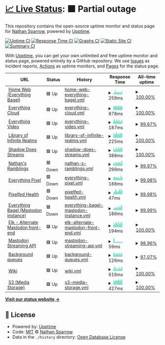 # [📈 Live Status](https://DismalShadowX.github.io/upptime): <!--live status--> **🟧 Partial outage**

This repository contains the open-source uptime monitor and status page for [Nathan Sparrow](https://everythingbagel.me), powered by [Upptime](https://github.com/upptime/upptime).

[![Uptime CI](https://github.com/DismalShadowX/upptime/workflows/Uptime%20CI/badge.svg)](https://github.com/DismalShadowX/upptime/actions?query=workflow%3A%22Uptime+CI%22)
[![Response Time CI](https://github.com/DismalShadowX/upptime/workflows/Response%20Time%20CI/badge.svg)](https://github.com/DismalShadowX/upptime/actions?query=workflow%3A%22Response+Time+CI%22)
[![Graphs CI](https://github.com/DismalShadowX/upptime/workflows/Graphs%20CI/badge.svg)](https://github.com/DismalShadowX/upptime/actions?query=workflow%3A%22Graphs+CI%22)
[![Static Site CI](https://github.com/DismalShadowX/upptime/workflows/Static%20Site%20CI/badge.svg)](https://github.com/DismalShadowX/upptime/actions?query=workflow%3A%22Static+Site+CI%22)
[![Summary CI](https://github.com/DismalShadowX/upptime/workflows/Summary%20CI/badge.svg)](https://github.com/DismalShadowX/upptime/actions?query=workflow%3A%22Summary+CI%22)

With [Upptime](https://upptime.js.org), you can get your own unlimited and free uptime monitor and status page, powered entirely by a GitHub repository. We use [Issues](https://github.com/DismalShadowX/upptime/issues) as incident reports, [Actions](https://github.com/DismalShadowX/upptime/actions) as uptime monitors, and [Pages](https://DismalShadowX.github.io/upptime) for the status page.

<!--start: status pages-->
<!-- This summary is generated by Upptime (https://github.com/upptime/upptime) -->
<!-- Do not edit this manually, your changes will be overwritten -->
<!-- prettier-ignore -->
| URL | Status | History | Response Time | All-time uptime |
| --- | ------ | ------- | ------------- | ------ |
| <img alt="" src="https://icons.duckduckgo.com/ip3/everythingbagel.me.ico" height="13"> [Home Web (Everything Bagel)](https://everythingbagel.me) | 🟩 Up | [home-web-everything-bagel.yml](https://github.com/DismalShadowX/upptime/commits/HEAD/history/home-web-everything-bagel.yml) | <details><summary><img alt="Response time graph" src="./graphs/home-web-everything-bagel/response-time-week.png" height="20"> 259ms</summary><br><a href="https://status.everythingbagel.me/history/home-web-everything-bagel"><img alt="Response Time 259" src="https://img.shields.io/endpoint?url=https%3A%2F%2Fraw.githubusercontent.com%2FDismalShadowX%2Fupptime%2FHEAD%2Fapi%2Fhome-web-everything-bagel%2Fresponse-time.json"></a><br><a href="https://status.everythingbagel.me/history/home-web-everything-bagel"><img alt="24-hour response time 306" src="https://img.shields.io/endpoint?url=https%3A%2F%2Fraw.githubusercontent.com%2FDismalShadowX%2Fupptime%2FHEAD%2Fapi%2Fhome-web-everything-bagel%2Fresponse-time-day.json"></a><br><a href="https://status.everythingbagel.me/history/home-web-everything-bagel"><img alt="7-day response time 259" src="https://img.shields.io/endpoint?url=https%3A%2F%2Fraw.githubusercontent.com%2FDismalShadowX%2Fupptime%2FHEAD%2Fapi%2Fhome-web-everything-bagel%2Fresponse-time-week.json"></a><br><a href="https://status.everythingbagel.me/history/home-web-everything-bagel"><img alt="30-day response time 259" src="https://img.shields.io/endpoint?url=https%3A%2F%2Fraw.githubusercontent.com%2FDismalShadowX%2Fupptime%2FHEAD%2Fapi%2Fhome-web-everything-bagel%2Fresponse-time-month.json"></a><br><a href="https://status.everythingbagel.me/history/home-web-everything-bagel"><img alt="1-year response time 259" src="https://img.shields.io/endpoint?url=https%3A%2F%2Fraw.githubusercontent.com%2FDismalShadowX%2Fupptime%2FHEAD%2Fapi%2Fhome-web-everything-bagel%2Fresponse-time-year.json"></a></details> | <details><summary><a href="https://status.everythingbagel.me/history/home-web-everything-bagel">100.00%</a></summary><a href="https://status.everythingbagel.me/history/home-web-everything-bagel"><img alt="All-time uptime 100.00%" src="https://img.shields.io/endpoint?url=https%3A%2F%2Fraw.githubusercontent.com%2FDismalShadowX%2Fupptime%2FHEAD%2Fapi%2Fhome-web-everything-bagel%2Fuptime.json"></a><br><a href="https://status.everythingbagel.me/history/home-web-everything-bagel"><img alt="24-hour uptime 100.00%" src="https://img.shields.io/endpoint?url=https%3A%2F%2Fraw.githubusercontent.com%2FDismalShadowX%2Fupptime%2FHEAD%2Fapi%2Fhome-web-everything-bagel%2Fuptime-day.json"></a><br><a href="https://status.everythingbagel.me/history/home-web-everything-bagel"><img alt="7-day uptime 100.00%" src="https://img.shields.io/endpoint?url=https%3A%2F%2Fraw.githubusercontent.com%2FDismalShadowX%2Fupptime%2FHEAD%2Fapi%2Fhome-web-everything-bagel%2Fuptime-week.json"></a><br><a href="https://status.everythingbagel.me/history/home-web-everything-bagel"><img alt="30-day uptime 100.00%" src="https://img.shields.io/endpoint?url=https%3A%2F%2Fraw.githubusercontent.com%2FDismalShadowX%2Fupptime%2FHEAD%2Fapi%2Fhome-web-everything-bagel%2Fuptime-month.json"></a><br><a href="https://status.everythingbagel.me/history/home-web-everything-bagel"><img alt="1-year uptime 100.00%" src="https://img.shields.io/endpoint?url=https%3A%2F%2Fraw.githubusercontent.com%2FDismalShadowX%2Fupptime%2FHEAD%2Fapi%2Fhome-web-everything-bagel%2Fuptime-year.json"></a></details>
| <img alt="" src="https://icons.duckduckgo.com/ip3/cloud.everythingbagel.me.ico" height="13"> [Everything Cloud](https://cloud.everythingbagel.me) | 🟩 Up | [everything-cloud.yml](https://github.com/DismalShadowX/upptime/commits/HEAD/history/everything-cloud.yml) | <details><summary><img alt="Response time graph" src="./graphs/everything-cloud/response-time-week.png" height="20"> 878ms</summary><br><a href="https://status.everythingbagel.me/history/everything-cloud"><img alt="Response Time 841" src="https://img.shields.io/endpoint?url=https%3A%2F%2Fraw.githubusercontent.com%2FDismalShadowX%2Fupptime%2FHEAD%2Fapi%2Feverything-cloud%2Fresponse-time.json"></a><br><a href="https://status.everythingbagel.me/history/everything-cloud"><img alt="24-hour response time 766" src="https://img.shields.io/endpoint?url=https%3A%2F%2Fraw.githubusercontent.com%2FDismalShadowX%2Fupptime%2FHEAD%2Fapi%2Feverything-cloud%2Fresponse-time-day.json"></a><br><a href="https://status.everythingbagel.me/history/everything-cloud"><img alt="7-day response time 878" src="https://img.shields.io/endpoint?url=https%3A%2F%2Fraw.githubusercontent.com%2FDismalShadowX%2Fupptime%2FHEAD%2Fapi%2Feverything-cloud%2Fresponse-time-week.json"></a><br><a href="https://status.everythingbagel.me/history/everything-cloud"><img alt="30-day response time 841" src="https://img.shields.io/endpoint?url=https%3A%2F%2Fraw.githubusercontent.com%2FDismalShadowX%2Fupptime%2FHEAD%2Fapi%2Feverything-cloud%2Fresponse-time-month.json"></a><br><a href="https://status.everythingbagel.me/history/everything-cloud"><img alt="1-year response time 841" src="https://img.shields.io/endpoint?url=https%3A%2F%2Fraw.githubusercontent.com%2FDismalShadowX%2Fupptime%2FHEAD%2Fapi%2Feverything-cloud%2Fresponse-time-year.json"></a></details> | <details><summary><a href="https://status.everythingbagel.me/history/everything-cloud">100.00%</a></summary><a href="https://status.everythingbagel.me/history/everything-cloud"><img alt="All-time uptime 99.90%" src="https://img.shields.io/endpoint?url=https%3A%2F%2Fraw.githubusercontent.com%2FDismalShadowX%2Fupptime%2FHEAD%2Fapi%2Feverything-cloud%2Fuptime.json"></a><br><a href="https://status.everythingbagel.me/history/everything-cloud"><img alt="24-hour uptime 100.00%" src="https://img.shields.io/endpoint?url=https%3A%2F%2Fraw.githubusercontent.com%2FDismalShadowX%2Fupptime%2FHEAD%2Fapi%2Feverything-cloud%2Fuptime-day.json"></a><br><a href="https://status.everythingbagel.me/history/everything-cloud"><img alt="7-day uptime 100.00%" src="https://img.shields.io/endpoint?url=https%3A%2F%2Fraw.githubusercontent.com%2FDismalShadowX%2Fupptime%2FHEAD%2Fapi%2Feverything-cloud%2Fuptime-week.json"></a><br><a href="https://status.everythingbagel.me/history/everything-cloud"><img alt="30-day uptime 99.90%" src="https://img.shields.io/endpoint?url=https%3A%2F%2Fraw.githubusercontent.com%2FDismalShadowX%2Fupptime%2FHEAD%2Fapi%2Feverything-cloud%2Fuptime-month.json"></a><br><a href="https://status.everythingbagel.me/history/everything-cloud"><img alt="1-year uptime 99.90%" src="https://img.shields.io/endpoint?url=https%3A%2F%2Fraw.githubusercontent.com%2FDismalShadowX%2Fupptime%2FHEAD%2Fapi%2Feverything-cloud%2Fuptime-year.json"></a></details>
| <img alt="" src="https://icons.duckduckgo.com/ip3/video.everythingbagel.me.ico" height="13"> [Everything Video](https://video.everythingbagel.me) | 🟩 Up | [everything-video.yml](https://github.com/DismalShadowX/upptime/commits/HEAD/history/everything-video.yml) | <details><summary><img alt="Response time graph" src="./graphs/everything-video/response-time-week.png" height="20"> 187ms</summary><br><a href="https://status.everythingbagel.me/history/everything-video"><img alt="Response Time 204" src="https://img.shields.io/endpoint?url=https%3A%2F%2Fraw.githubusercontent.com%2FDismalShadowX%2Fupptime%2FHEAD%2Fapi%2Feverything-video%2Fresponse-time.json"></a><br><a href="https://status.everythingbagel.me/history/everything-video"><img alt="24-hour response time 198" src="https://img.shields.io/endpoint?url=https%3A%2F%2Fraw.githubusercontent.com%2FDismalShadowX%2Fupptime%2FHEAD%2Fapi%2Feverything-video%2Fresponse-time-day.json"></a><br><a href="https://status.everythingbagel.me/history/everything-video"><img alt="7-day response time 187" src="https://img.shields.io/endpoint?url=https%3A%2F%2Fraw.githubusercontent.com%2FDismalShadowX%2Fupptime%2FHEAD%2Fapi%2Feverything-video%2Fresponse-time-week.json"></a><br><a href="https://status.everythingbagel.me/history/everything-video"><img alt="30-day response time 204" src="https://img.shields.io/endpoint?url=https%3A%2F%2Fraw.githubusercontent.com%2FDismalShadowX%2Fupptime%2FHEAD%2Fapi%2Feverything-video%2Fresponse-time-month.json"></a><br><a href="https://status.everythingbagel.me/history/everything-video"><img alt="1-year response time 204" src="https://img.shields.io/endpoint?url=https%3A%2F%2Fraw.githubusercontent.com%2FDismalShadowX%2Fupptime%2FHEAD%2Fapi%2Feverything-video%2Fresponse-time-year.json"></a></details> | <details><summary><a href="https://status.everythingbagel.me/history/everything-video">99.67%</a></summary><a href="https://status.everythingbagel.me/history/everything-video"><img alt="All-time uptime 99.71%" src="https://img.shields.io/endpoint?url=https%3A%2F%2Fraw.githubusercontent.com%2FDismalShadowX%2Fupptime%2FHEAD%2Fapi%2Feverything-video%2Fuptime.json"></a><br><a href="https://status.everythingbagel.me/history/everything-video"><img alt="24-hour uptime 100.00%" src="https://img.shields.io/endpoint?url=https%3A%2F%2Fraw.githubusercontent.com%2FDismalShadowX%2Fupptime%2FHEAD%2Fapi%2Feverything-video%2Fuptime-day.json"></a><br><a href="https://status.everythingbagel.me/history/everything-video"><img alt="7-day uptime 99.67%" src="https://img.shields.io/endpoint?url=https%3A%2F%2Fraw.githubusercontent.com%2FDismalShadowX%2Fupptime%2FHEAD%2Fapi%2Feverything-video%2Fuptime-week.json"></a><br><a href="https://status.everythingbagel.me/history/everything-video"><img alt="30-day uptime 99.71%" src="https://img.shields.io/endpoint?url=https%3A%2F%2Fraw.githubusercontent.com%2FDismalShadowX%2Fupptime%2FHEAD%2Fapi%2Feverything-video%2Fuptime-month.json"></a><br><a href="https://status.everythingbagel.me/history/everything-video"><img alt="1-year uptime 99.71%" src="https://img.shields.io/endpoint?url=https%3A%2F%2Fraw.githubusercontent.com%2FDismalShadowX%2Fupptime%2FHEAD%2Fapi%2Feverything-video%2Fuptime-year.json"></a></details>
| <img alt="" src="https://icons.duckduckgo.com/ip3/book.everythingbagel.me.ico" height="13"> [Library of Infinite Realms](https://book.everythingbagel.me) | 🟩 Up | [library-of-infinite-realms.yml](https://github.com/DismalShadowX/upptime/commits/HEAD/history/library-of-infinite-realms.yml) | <details><summary><img alt="Response time graph" src="./graphs/library-of-infinite-realms/response-time-week.png" height="20"> 225ms</summary><br><a href="https://status.everythingbagel.me/history/library-of-infinite-realms"><img alt="Response Time 255" src="https://img.shields.io/endpoint?url=https%3A%2F%2Fraw.githubusercontent.com%2FDismalShadowX%2Fupptime%2FHEAD%2Fapi%2Flibrary-of-infinite-realms%2Fresponse-time.json"></a><br><a href="https://status.everythingbagel.me/history/library-of-infinite-realms"><img alt="24-hour response time 213" src="https://img.shields.io/endpoint?url=https%3A%2F%2Fraw.githubusercontent.com%2FDismalShadowX%2Fupptime%2FHEAD%2Fapi%2Flibrary-of-infinite-realms%2Fresponse-time-day.json"></a><br><a href="https://status.everythingbagel.me/history/library-of-infinite-realms"><img alt="7-day response time 225" src="https://img.shields.io/endpoint?url=https%3A%2F%2Fraw.githubusercontent.com%2FDismalShadowX%2Fupptime%2FHEAD%2Fapi%2Flibrary-of-infinite-realms%2Fresponse-time-week.json"></a><br><a href="https://status.everythingbagel.me/history/library-of-infinite-realms"><img alt="30-day response time 255" src="https://img.shields.io/endpoint?url=https%3A%2F%2Fraw.githubusercontent.com%2FDismalShadowX%2Fupptime%2FHEAD%2Fapi%2Flibrary-of-infinite-realms%2Fresponse-time-month.json"></a><br><a href="https://status.everythingbagel.me/history/library-of-infinite-realms"><img alt="1-year response time 255" src="https://img.shields.io/endpoint?url=https%3A%2F%2Fraw.githubusercontent.com%2FDismalShadowX%2Fupptime%2FHEAD%2Fapi%2Flibrary-of-infinite-realms%2Fresponse-time-year.json"></a></details> | <details><summary><a href="https://status.everythingbagel.me/history/library-of-infinite-realms">100.00%</a></summary><a href="https://status.everythingbagel.me/history/library-of-infinite-realms"><img alt="All-time uptime 99.80%" src="https://img.shields.io/endpoint?url=https%3A%2F%2Fraw.githubusercontent.com%2FDismalShadowX%2Fupptime%2FHEAD%2Fapi%2Flibrary-of-infinite-realms%2Fuptime.json"></a><br><a href="https://status.everythingbagel.me/history/library-of-infinite-realms"><img alt="24-hour uptime 100.00%" src="https://img.shields.io/endpoint?url=https%3A%2F%2Fraw.githubusercontent.com%2FDismalShadowX%2Fupptime%2FHEAD%2Fapi%2Flibrary-of-infinite-realms%2Fuptime-day.json"></a><br><a href="https://status.everythingbagel.me/history/library-of-infinite-realms"><img alt="7-day uptime 100.00%" src="https://img.shields.io/endpoint?url=https%3A%2F%2Fraw.githubusercontent.com%2FDismalShadowX%2Fupptime%2FHEAD%2Fapi%2Flibrary-of-infinite-realms%2Fuptime-week.json"></a><br><a href="https://status.everythingbagel.me/history/library-of-infinite-realms"><img alt="30-day uptime 99.80%" src="https://img.shields.io/endpoint?url=https%3A%2F%2Fraw.githubusercontent.com%2FDismalShadowX%2Fupptime%2FHEAD%2Fapi%2Flibrary-of-infinite-realms%2Fuptime-month.json"></a><br><a href="https://status.everythingbagel.me/history/library-of-infinite-realms"><img alt="1-year uptime 99.80%" src="https://img.shields.io/endpoint?url=https%3A%2F%2Fraw.githubusercontent.com%2FDismalShadowX%2Fupptime%2FHEAD%2Fapi%2Flibrary-of-infinite-realms%2Fuptime-year.json"></a></details>
| <img alt="" src="https://icons.duckduckgo.com/ip3/stream.everythingbagel.me.ico" height="13"> [Shadow Does Streams](https://stream.everythingbagel.me) | 🟩 Up | [shadow-does-streams.yml](https://github.com/DismalShadowX/upptime/commits/HEAD/history/shadow-does-streams.yml) | <details><summary><img alt="Response time graph" src="./graphs/shadow-does-streams/response-time-week.png" height="20"> 388ms</summary><br><a href="https://status.everythingbagel.me/history/shadow-does-streams"><img alt="Response Time 405" src="https://img.shields.io/endpoint?url=https%3A%2F%2Fraw.githubusercontent.com%2FDismalShadowX%2Fupptime%2FHEAD%2Fapi%2Fshadow-does-streams%2Fresponse-time.json"></a><br><a href="https://status.everythingbagel.me/history/shadow-does-streams"><img alt="24-hour response time 309" src="https://img.shields.io/endpoint?url=https%3A%2F%2Fraw.githubusercontent.com%2FDismalShadowX%2Fupptime%2FHEAD%2Fapi%2Fshadow-does-streams%2Fresponse-time-day.json"></a><br><a href="https://status.everythingbagel.me/history/shadow-does-streams"><img alt="7-day response time 388" src="https://img.shields.io/endpoint?url=https%3A%2F%2Fraw.githubusercontent.com%2FDismalShadowX%2Fupptime%2FHEAD%2Fapi%2Fshadow-does-streams%2Fresponse-time-week.json"></a><br><a href="https://status.everythingbagel.me/history/shadow-does-streams"><img alt="30-day response time 405" src="https://img.shields.io/endpoint?url=https%3A%2F%2Fraw.githubusercontent.com%2FDismalShadowX%2Fupptime%2FHEAD%2Fapi%2Fshadow-does-streams%2Fresponse-time-month.json"></a><br><a href="https://status.everythingbagel.me/history/shadow-does-streams"><img alt="1-year response time 405" src="https://img.shields.io/endpoint?url=https%3A%2F%2Fraw.githubusercontent.com%2FDismalShadowX%2Fupptime%2FHEAD%2Fapi%2Fshadow-does-streams%2Fresponse-time-year.json"></a></details> | <details><summary><a href="https://status.everythingbagel.me/history/shadow-does-streams">100.00%</a></summary><a href="https://status.everythingbagel.me/history/shadow-does-streams"><img alt="All-time uptime 99.90%" src="https://img.shields.io/endpoint?url=https%3A%2F%2Fraw.githubusercontent.com%2FDismalShadowX%2Fupptime%2FHEAD%2Fapi%2Fshadow-does-streams%2Fuptime.json"></a><br><a href="https://status.everythingbagel.me/history/shadow-does-streams"><img alt="24-hour uptime 100.00%" src="https://img.shields.io/endpoint?url=https%3A%2F%2Fraw.githubusercontent.com%2FDismalShadowX%2Fupptime%2FHEAD%2Fapi%2Fshadow-does-streams%2Fuptime-day.json"></a><br><a href="https://status.everythingbagel.me/history/shadow-does-streams"><img alt="7-day uptime 100.00%" src="https://img.shields.io/endpoint?url=https%3A%2F%2Fraw.githubusercontent.com%2FDismalShadowX%2Fupptime%2FHEAD%2Fapi%2Fshadow-does-streams%2Fuptime-week.json"></a><br><a href="https://status.everythingbagel.me/history/shadow-does-streams"><img alt="30-day uptime 99.90%" src="https://img.shields.io/endpoint?url=https%3A%2F%2Fraw.githubusercontent.com%2FDismalShadowX%2Fupptime%2FHEAD%2Fapi%2Fshadow-does-streams%2Fuptime-month.json"></a><br><a href="https://status.everythingbagel.me/history/shadow-does-streams"><img alt="1-year uptime 99.90%" src="https://img.shields.io/endpoint?url=https%3A%2F%2Fraw.githubusercontent.com%2FDismalShadowX%2Fupptime%2FHEAD%2Fapi%2Fshadow-does-streams%2Fuptime-year.json"></a></details>
| <img alt="" src="https://blog.everythingbagel.me/favicon.ico" height="13"> [Nathan's Ramblings](https://blog.everythingbagel.me) | 🟥 Down | [nathan-s-ramblings.yml](https://github.com/DismalShadowX/upptime/commits/HEAD/history/nathan-s-ramblings.yml) | <details><summary><img alt="Response time graph" src="./graphs/nathan-s-ramblings/response-time-week.png" height="20"> 299ms</summary><br><a href="https://status.everythingbagel.me/history/nathan-s-ramblings"><img alt="Response Time 278" src="https://img.shields.io/endpoint?url=https%3A%2F%2Fraw.githubusercontent.com%2FDismalShadowX%2Fupptime%2FHEAD%2Fapi%2Fnathan-s-ramblings%2Fresponse-time.json"></a><br><a href="https://status.everythingbagel.me/history/nathan-s-ramblings"><img alt="24-hour response time 218" src="https://img.shields.io/endpoint?url=https%3A%2F%2Fraw.githubusercontent.com%2FDismalShadowX%2Fupptime%2FHEAD%2Fapi%2Fnathan-s-ramblings%2Fresponse-time-day.json"></a><br><a href="https://status.everythingbagel.me/history/nathan-s-ramblings"><img alt="7-day response time 299" src="https://img.shields.io/endpoint?url=https%3A%2F%2Fraw.githubusercontent.com%2FDismalShadowX%2Fupptime%2FHEAD%2Fapi%2Fnathan-s-ramblings%2Fresponse-time-week.json"></a><br><a href="https://status.everythingbagel.me/history/nathan-s-ramblings"><img alt="30-day response time 278" src="https://img.shields.io/endpoint?url=https%3A%2F%2Fraw.githubusercontent.com%2FDismalShadowX%2Fupptime%2FHEAD%2Fapi%2Fnathan-s-ramblings%2Fresponse-time-month.json"></a><br><a href="https://status.everythingbagel.me/history/nathan-s-ramblings"><img alt="1-year response time 278" src="https://img.shields.io/endpoint?url=https%3A%2F%2Fraw.githubusercontent.com%2FDismalShadowX%2Fupptime%2FHEAD%2Fapi%2Fnathan-s-ramblings%2Fresponse-time-year.json"></a></details> | <details><summary><a href="https://status.everythingbagel.me/history/nathan-s-ramblings">99.97%</a></summary><a href="https://status.everythingbagel.me/history/nathan-s-ramblings"><img alt="All-time uptime 99.88%" src="https://img.shields.io/endpoint?url=https%3A%2F%2Fraw.githubusercontent.com%2FDismalShadowX%2Fupptime%2FHEAD%2Fapi%2Fnathan-s-ramblings%2Fuptime.json"></a><br><a href="https://status.everythingbagel.me/history/nathan-s-ramblings"><img alt="24-hour uptime 99.80%" src="https://img.shields.io/endpoint?url=https%3A%2F%2Fraw.githubusercontent.com%2FDismalShadowX%2Fupptime%2FHEAD%2Fapi%2Fnathan-s-ramblings%2Fuptime-day.json"></a><br><a href="https://status.everythingbagel.me/history/nathan-s-ramblings"><img alt="7-day uptime 99.97%" src="https://img.shields.io/endpoint?url=https%3A%2F%2Fraw.githubusercontent.com%2FDismalShadowX%2Fupptime%2FHEAD%2Fapi%2Fnathan-s-ramblings%2Fuptime-week.json"></a><br><a href="https://status.everythingbagel.me/history/nathan-s-ramblings"><img alt="30-day uptime 99.88%" src="https://img.shields.io/endpoint?url=https%3A%2F%2Fraw.githubusercontent.com%2FDismalShadowX%2Fupptime%2FHEAD%2Fapi%2Fnathan-s-ramblings%2Fuptime-month.json"></a><br><a href="https://status.everythingbagel.me/history/nathan-s-ramblings"><img alt="1-year uptime 99.88%" src="https://img.shields.io/endpoint?url=https%3A%2F%2Fraw.githubusercontent.com%2FDismalShadowX%2Fupptime%2FHEAD%2Fapi%2Fnathan-s-ramblings%2Fuptime-year.json"></a></details>
| <img alt="" src="https://icons.duckduckgo.com/ip3/pixel.everythingbagel.me.ico" height="13"> [Everything Pixel](https://pixel.everythingbagel.me) | 🟥 Down | [everything-pixel.yml](https://github.com/DismalShadowX/upptime/commits/HEAD/history/everything-pixel.yml) | <details><summary><img alt="Response time graph" src="./graphs/everything-pixel/response-time-week.png" height="20"> 188ms</summary><br><a href="https://status.everythingbagel.me/history/everything-pixel"><img alt="Response Time 206" src="https://img.shields.io/endpoint?url=https%3A%2F%2Fraw.githubusercontent.com%2FDismalShadowX%2Fupptime%2FHEAD%2Fapi%2Feverything-pixel%2Fresponse-time.json"></a><br><a href="https://status.everythingbagel.me/history/everything-pixel"><img alt="24-hour response time 219" src="https://img.shields.io/endpoint?url=https%3A%2F%2Fraw.githubusercontent.com%2FDismalShadowX%2Fupptime%2FHEAD%2Fapi%2Feverything-pixel%2Fresponse-time-day.json"></a><br><a href="https://status.everythingbagel.me/history/everything-pixel"><img alt="7-day response time 188" src="https://img.shields.io/endpoint?url=https%3A%2F%2Fraw.githubusercontent.com%2FDismalShadowX%2Fupptime%2FHEAD%2Fapi%2Feverything-pixel%2Fresponse-time-week.json"></a><br><a href="https://status.everythingbagel.me/history/everything-pixel"><img alt="30-day response time 206" src="https://img.shields.io/endpoint?url=https%3A%2F%2Fraw.githubusercontent.com%2FDismalShadowX%2Fupptime%2FHEAD%2Fapi%2Feverything-pixel%2Fresponse-time-month.json"></a><br><a href="https://status.everythingbagel.me/history/everything-pixel"><img alt="1-year response time 206" src="https://img.shields.io/endpoint?url=https%3A%2F%2Fraw.githubusercontent.com%2FDismalShadowX%2Fupptime%2FHEAD%2Fapi%2Feverything-pixel%2Fresponse-time-year.json"></a></details> | <details><summary><a href="https://status.everythingbagel.me/history/everything-pixel">99.98%</a></summary><a href="https://status.everythingbagel.me/history/everything-pixel"><img alt="All-time uptime 99.77%" src="https://img.shields.io/endpoint?url=https%3A%2F%2Fraw.githubusercontent.com%2FDismalShadowX%2Fupptime%2FHEAD%2Fapi%2Feverything-pixel%2Fuptime.json"></a><br><a href="https://status.everythingbagel.me/history/everything-pixel"><img alt="24-hour uptime 99.86%" src="https://img.shields.io/endpoint?url=https%3A%2F%2Fraw.githubusercontent.com%2FDismalShadowX%2Fupptime%2FHEAD%2Fapi%2Feverything-pixel%2Fuptime-day.json"></a><br><a href="https://status.everythingbagel.me/history/everything-pixel"><img alt="7-day uptime 99.98%" src="https://img.shields.io/endpoint?url=https%3A%2F%2Fraw.githubusercontent.com%2FDismalShadowX%2Fupptime%2FHEAD%2Fapi%2Feverything-pixel%2Fuptime-week.json"></a><br><a href="https://status.everythingbagel.me/history/everything-pixel"><img alt="30-day uptime 99.77%" src="https://img.shields.io/endpoint?url=https%3A%2F%2Fraw.githubusercontent.com%2FDismalShadowX%2Fupptime%2FHEAD%2Fapi%2Feverything-pixel%2Fuptime-month.json"></a><br><a href="https://status.everythingbagel.me/history/everything-pixel"><img alt="1-year uptime 99.77%" src="https://img.shields.io/endpoint?url=https%3A%2F%2Fraw.githubusercontent.com%2FDismalShadowX%2Fupptime%2FHEAD%2Fapi%2Feverything-pixel%2Fuptime-year.json"></a></details>
| <img alt="" src="https://icons.duckduckgo.com/ip3/pixel.everythingbagel.me.ico" height="13"> [Pixelfed Health](https://pixel.everythingbagel.me/api/service/health-check) | 🟥 Down | [pixelfed-health.yml](https://github.com/DismalShadowX/upptime/commits/HEAD/history/pixelfed-health.yml) | <details><summary><img alt="Response time graph" src="./graphs/pixelfed-health/response-time-week.png" height="20"> 47ms</summary><br><a href="https://status.everythingbagel.me/history/pixelfed-health"><img alt="Response Time 47" src="https://img.shields.io/endpoint?url=https%3A%2F%2Fraw.githubusercontent.com%2FDismalShadowX%2Fupptime%2FHEAD%2Fapi%2Fpixelfed-health%2Fresponse-time.json"></a><br><a href="https://status.everythingbagel.me/history/pixelfed-health"><img alt="24-hour response time 40" src="https://img.shields.io/endpoint?url=https%3A%2F%2Fraw.githubusercontent.com%2FDismalShadowX%2Fupptime%2FHEAD%2Fapi%2Fpixelfed-health%2Fresponse-time-day.json"></a><br><a href="https://status.everythingbagel.me/history/pixelfed-health"><img alt="7-day response time 47" src="https://img.shields.io/endpoint?url=https%3A%2F%2Fraw.githubusercontent.com%2FDismalShadowX%2Fupptime%2FHEAD%2Fapi%2Fpixelfed-health%2Fresponse-time-week.json"></a><br><a href="https://status.everythingbagel.me/history/pixelfed-health"><img alt="30-day response time 47" src="https://img.shields.io/endpoint?url=https%3A%2F%2Fraw.githubusercontent.com%2FDismalShadowX%2Fupptime%2FHEAD%2Fapi%2Fpixelfed-health%2Fresponse-time-month.json"></a><br><a href="https://status.everythingbagel.me/history/pixelfed-health"><img alt="1-year response time 47" src="https://img.shields.io/endpoint?url=https%3A%2F%2Fraw.githubusercontent.com%2FDismalShadowX%2Fupptime%2FHEAD%2Fapi%2Fpixelfed-health%2Fresponse-time-year.json"></a></details> | <details><summary><a href="https://status.everythingbagel.me/history/pixelfed-health">99.98%</a></summary><a href="https://status.everythingbagel.me/history/pixelfed-health"><img alt="All-time uptime 99.98%" src="https://img.shields.io/endpoint?url=https%3A%2F%2Fraw.githubusercontent.com%2FDismalShadowX%2Fupptime%2FHEAD%2Fapi%2Fpixelfed-health%2Fuptime.json"></a><br><a href="https://status.everythingbagel.me/history/pixelfed-health"><img alt="24-hour uptime 99.89%" src="https://img.shields.io/endpoint?url=https%3A%2F%2Fraw.githubusercontent.com%2FDismalShadowX%2Fupptime%2FHEAD%2Fapi%2Fpixelfed-health%2Fuptime-day.json"></a><br><a href="https://status.everythingbagel.me/history/pixelfed-health"><img alt="7-day uptime 99.98%" src="https://img.shields.io/endpoint?url=https%3A%2F%2Fraw.githubusercontent.com%2FDismalShadowX%2Fupptime%2FHEAD%2Fapi%2Fpixelfed-health%2Fuptime-week.json"></a><br><a href="https://status.everythingbagel.me/history/pixelfed-health"><img alt="30-day uptime 99.98%" src="https://img.shields.io/endpoint?url=https%3A%2F%2Fraw.githubusercontent.com%2FDismalShadowX%2Fupptime%2FHEAD%2Fapi%2Fpixelfed-health%2Fuptime-month.json"></a><br><a href="https://status.everythingbagel.me/history/pixelfed-health"><img alt="1-year uptime 99.98%" src="https://img.shields.io/endpoint?url=https%3A%2F%2Fraw.githubusercontent.com%2FDismalShadowX%2Fupptime%2FHEAD%2Fapi%2Fpixelfed-health%2Fuptime-year.json"></a></details>
| <img alt="" src="https://icons.duckduckgo.com/ip3/social.everythingbagel.me.ico" height="13"> [Everything Bagel (Mastodon instance)](https://social.everythingbagel.me) | 🟥 Down | [everything-bagel-mastodon-instance.yml](https://github.com/DismalShadowX/upptime/commits/HEAD/history/everything-bagel-mastodon-instance.yml) | <details><summary><img alt="Response time graph" src="./graphs/everything-bagel-mastodon-instance/response-time-week.png" height="20"> 186ms</summary><br><a href="https://status.everythingbagel.me/history/everything-bagel-mastodon-instance"><img alt="Response Time 186" src="https://img.shields.io/endpoint?url=https%3A%2F%2Fraw.githubusercontent.com%2FDismalShadowX%2Fupptime%2FHEAD%2Fapi%2Feverything-bagel-mastodon-instance%2Fresponse-time.json"></a><br><a href="https://status.everythingbagel.me/history/everything-bagel-mastodon-instance"><img alt="24-hour response time 199" src="https://img.shields.io/endpoint?url=https%3A%2F%2Fraw.githubusercontent.com%2FDismalShadowX%2Fupptime%2FHEAD%2Fapi%2Feverything-bagel-mastodon-instance%2Fresponse-time-day.json"></a><br><a href="https://status.everythingbagel.me/history/everything-bagel-mastodon-instance"><img alt="7-day response time 186" src="https://img.shields.io/endpoint?url=https%3A%2F%2Fraw.githubusercontent.com%2FDismalShadowX%2Fupptime%2FHEAD%2Fapi%2Feverything-bagel-mastodon-instance%2Fresponse-time-week.json"></a><br><a href="https://status.everythingbagel.me/history/everything-bagel-mastodon-instance"><img alt="30-day response time 186" src="https://img.shields.io/endpoint?url=https%3A%2F%2Fraw.githubusercontent.com%2FDismalShadowX%2Fupptime%2FHEAD%2Fapi%2Feverything-bagel-mastodon-instance%2Fresponse-time-month.json"></a><br><a href="https://status.everythingbagel.me/history/everything-bagel-mastodon-instance"><img alt="1-year response time 186" src="https://img.shields.io/endpoint?url=https%3A%2F%2Fraw.githubusercontent.com%2FDismalShadowX%2Fupptime%2FHEAD%2Fapi%2Feverything-bagel-mastodon-instance%2Fresponse-time-year.json"></a></details> | <details><summary><a href="https://status.everythingbagel.me/history/everything-bagel-mastodon-instance">99.99%</a></summary><a href="https://status.everythingbagel.me/history/everything-bagel-mastodon-instance"><img alt="All-time uptime 99.99%" src="https://img.shields.io/endpoint?url=https%3A%2F%2Fraw.githubusercontent.com%2FDismalShadowX%2Fupptime%2FHEAD%2Fapi%2Feverything-bagel-mastodon-instance%2Fuptime.json"></a><br><a href="https://status.everythingbagel.me/history/everything-bagel-mastodon-instance"><img alt="24-hour uptime 99.96%" src="https://img.shields.io/endpoint?url=https%3A%2F%2Fraw.githubusercontent.com%2FDismalShadowX%2Fupptime%2FHEAD%2Fapi%2Feverything-bagel-mastodon-instance%2Fuptime-day.json"></a><br><a href="https://status.everythingbagel.me/history/everything-bagel-mastodon-instance"><img alt="7-day uptime 99.99%" src="https://img.shields.io/endpoint?url=https%3A%2F%2Fraw.githubusercontent.com%2FDismalShadowX%2Fupptime%2FHEAD%2Fapi%2Feverything-bagel-mastodon-instance%2Fuptime-week.json"></a><br><a href="https://status.everythingbagel.me/history/everything-bagel-mastodon-instance"><img alt="30-day uptime 99.99%" src="https://img.shields.io/endpoint?url=https%3A%2F%2Fraw.githubusercontent.com%2FDismalShadowX%2Fupptime%2FHEAD%2Fapi%2Feverything-bagel-mastodon-instance%2Fuptime-month.json"></a><br><a href="https://status.everythingbagel.me/history/everything-bagel-mastodon-instance"><img alt="1-year uptime 99.99%" src="https://img.shields.io/endpoint?url=https%3A%2F%2Fraw.githubusercontent.com%2FDismalShadowX%2Fupptime%2FHEAD%2Fapi%2Feverything-bagel-mastodon-instance%2Fuptime-year.json"></a></details>
| <img alt="" src="https://icons.duckduckgo.com/ip3/elk.social.everythingbagel.me.ico" height="13"> [Elk - Alternate Mastodon front-end](https://elk.social.everythingbagel.me) | 🟩 Up | [elk-alternate-mastodon-front-end.yml](https://github.com/DismalShadowX/upptime/commits/HEAD/history/elk-alternate-mastodon-front-end.yml) | <details><summary><img alt="Response time graph" src="./graphs/elk-alternate-mastodon-front-end/response-time-week.png" height="20"> 194ms</summary><br><a href="https://status.everythingbagel.me/history/elk-alternate-mastodon-front-end"><img alt="Response Time 205" src="https://img.shields.io/endpoint?url=https%3A%2F%2Fraw.githubusercontent.com%2FDismalShadowX%2Fupptime%2FHEAD%2Fapi%2Felk-alternate-mastodon-front-end%2Fresponse-time.json"></a><br><a href="https://status.everythingbagel.me/history/elk-alternate-mastodon-front-end"><img alt="24-hour response time 178" src="https://img.shields.io/endpoint?url=https%3A%2F%2Fraw.githubusercontent.com%2FDismalShadowX%2Fupptime%2FHEAD%2Fapi%2Felk-alternate-mastodon-front-end%2Fresponse-time-day.json"></a><br><a href="https://status.everythingbagel.me/history/elk-alternate-mastodon-front-end"><img alt="7-day response time 194" src="https://img.shields.io/endpoint?url=https%3A%2F%2Fraw.githubusercontent.com%2FDismalShadowX%2Fupptime%2FHEAD%2Fapi%2Felk-alternate-mastodon-front-end%2Fresponse-time-week.json"></a><br><a href="https://status.everythingbagel.me/history/elk-alternate-mastodon-front-end"><img alt="30-day response time 205" src="https://img.shields.io/endpoint?url=https%3A%2F%2Fraw.githubusercontent.com%2FDismalShadowX%2Fupptime%2FHEAD%2Fapi%2Felk-alternate-mastodon-front-end%2Fresponse-time-month.json"></a><br><a href="https://status.everythingbagel.me/history/elk-alternate-mastodon-front-end"><img alt="1-year response time 205" src="https://img.shields.io/endpoint?url=https%3A%2F%2Fraw.githubusercontent.com%2FDismalShadowX%2Fupptime%2FHEAD%2Fapi%2Felk-alternate-mastodon-front-end%2Fresponse-time-year.json"></a></details> | <details><summary><a href="https://status.everythingbagel.me/history/elk-alternate-mastodon-front-end">100.00%</a></summary><a href="https://status.everythingbagel.me/history/elk-alternate-mastodon-front-end"><img alt="All-time uptime 99.89%" src="https://img.shields.io/endpoint?url=https%3A%2F%2Fraw.githubusercontent.com%2FDismalShadowX%2Fupptime%2FHEAD%2Fapi%2Felk-alternate-mastodon-front-end%2Fuptime.json"></a><br><a href="https://status.everythingbagel.me/history/elk-alternate-mastodon-front-end"><img alt="24-hour uptime 100.00%" src="https://img.shields.io/endpoint?url=https%3A%2F%2Fraw.githubusercontent.com%2FDismalShadowX%2Fupptime%2FHEAD%2Fapi%2Felk-alternate-mastodon-front-end%2Fuptime-day.json"></a><br><a href="https://status.everythingbagel.me/history/elk-alternate-mastodon-front-end"><img alt="7-day uptime 100.00%" src="https://img.shields.io/endpoint?url=https%3A%2F%2Fraw.githubusercontent.com%2FDismalShadowX%2Fupptime%2FHEAD%2Fapi%2Felk-alternate-mastodon-front-end%2Fuptime-week.json"></a><br><a href="https://status.everythingbagel.me/history/elk-alternate-mastodon-front-end"><img alt="30-day uptime 99.89%" src="https://img.shields.io/endpoint?url=https%3A%2F%2Fraw.githubusercontent.com%2FDismalShadowX%2Fupptime%2FHEAD%2Fapi%2Felk-alternate-mastodon-front-end%2Fuptime-month.json"></a><br><a href="https://status.everythingbagel.me/history/elk-alternate-mastodon-front-end"><img alt="1-year uptime 99.89%" src="https://img.shields.io/endpoint?url=https%3A%2F%2Fraw.githubusercontent.com%2FDismalShadowX%2Fupptime%2FHEAD%2Fapi%2Felk-alternate-mastodon-front-end%2Fuptime-year.json"></a></details>
| <img alt="" src="https://icons.duckduckgo.com/ip3/social.everythingbagel.me.ico" height="13"> [Mastodon Streaming API](https://social.everythingbagel.me/api/v1/streaming/health) | 🟩 Up | [mastodon-streaming-api.yml](https://github.com/DismalShadowX/upptime/commits/HEAD/history/mastodon-streaming-api.yml) | <details><summary><img alt="Response time graph" src="./graphs/mastodon-streaming-api/response-time-week.png" height="20"> 59ms</summary><br><a href="https://status.everythingbagel.me/history/mastodon-streaming-api"><img alt="Response Time 204" src="https://img.shields.io/endpoint?url=https%3A%2F%2Fraw.githubusercontent.com%2FDismalShadowX%2Fupptime%2FHEAD%2Fapi%2Fmastodon-streaming-api%2Fresponse-time.json"></a><br><a href="https://status.everythingbagel.me/history/mastodon-streaming-api"><img alt="24-hour response time 32" src="https://img.shields.io/endpoint?url=https%3A%2F%2Fraw.githubusercontent.com%2FDismalShadowX%2Fupptime%2FHEAD%2Fapi%2Fmastodon-streaming-api%2Fresponse-time-day.json"></a><br><a href="https://status.everythingbagel.me/history/mastodon-streaming-api"><img alt="7-day response time 59" src="https://img.shields.io/endpoint?url=https%3A%2F%2Fraw.githubusercontent.com%2FDismalShadowX%2Fupptime%2FHEAD%2Fapi%2Fmastodon-streaming-api%2Fresponse-time-week.json"></a><br><a href="https://status.everythingbagel.me/history/mastodon-streaming-api"><img alt="30-day response time 204" src="https://img.shields.io/endpoint?url=https%3A%2F%2Fraw.githubusercontent.com%2FDismalShadowX%2Fupptime%2FHEAD%2Fapi%2Fmastodon-streaming-api%2Fresponse-time-month.json"></a><br><a href="https://status.everythingbagel.me/history/mastodon-streaming-api"><img alt="1-year response time 204" src="https://img.shields.io/endpoint?url=https%3A%2F%2Fraw.githubusercontent.com%2FDismalShadowX%2Fupptime%2FHEAD%2Fapi%2Fmastodon-streaming-api%2Fresponse-time-year.json"></a></details> | <details><summary><a href="https://status.everythingbagel.me/history/mastodon-streaming-api">98.96%</a></summary><a href="https://status.everythingbagel.me/history/mastodon-streaming-api"><img alt="All-time uptime 99.31%" src="https://img.shields.io/endpoint?url=https%3A%2F%2Fraw.githubusercontent.com%2FDismalShadowX%2Fupptime%2FHEAD%2Fapi%2Fmastodon-streaming-api%2Fuptime.json"></a><br><a href="https://status.everythingbagel.me/history/mastodon-streaming-api"><img alt="24-hour uptime 100.00%" src="https://img.shields.io/endpoint?url=https%3A%2F%2Fraw.githubusercontent.com%2FDismalShadowX%2Fupptime%2FHEAD%2Fapi%2Fmastodon-streaming-api%2Fuptime-day.json"></a><br><a href="https://status.everythingbagel.me/history/mastodon-streaming-api"><img alt="7-day uptime 98.96%" src="https://img.shields.io/endpoint?url=https%3A%2F%2Fraw.githubusercontent.com%2FDismalShadowX%2Fupptime%2FHEAD%2Fapi%2Fmastodon-streaming-api%2Fuptime-week.json"></a><br><a href="https://status.everythingbagel.me/history/mastodon-streaming-api"><img alt="30-day uptime 99.31%" src="https://img.shields.io/endpoint?url=https%3A%2F%2Fraw.githubusercontent.com%2FDismalShadowX%2Fupptime%2FHEAD%2Fapi%2Fmastodon-streaming-api%2Fuptime-month.json"></a><br><a href="https://status.everythingbagel.me/history/mastodon-streaming-api"><img alt="1-year uptime 99.31%" src="https://img.shields.io/endpoint?url=https%3A%2F%2Fraw.githubusercontent.com%2FDismalShadowX%2Fupptime%2FHEAD%2Fapi%2Fmastodon-streaming-api%2Fuptime-year.json"></a></details>
| <img alt="" src="https://icons.duckduckgo.com/ip3/social.everythingbagel.me.ico" height="13"> [Background queues](https://social.everythingbagel.me/sidekiq) | 🟩 Up | [background-queues.yml](https://github.com/DismalShadowX/upptime/commits/HEAD/history/background-queues.yml) | <details><summary><img alt="Response time graph" src="./graphs/background-queues/response-time-week.png" height="20"> 126ms</summary><br><a href="https://status.everythingbagel.me/history/background-queues"><img alt="Response Time 147" src="https://img.shields.io/endpoint?url=https%3A%2F%2Fraw.githubusercontent.com%2FDismalShadowX%2Fupptime%2FHEAD%2Fapi%2Fbackground-queues%2Fresponse-time.json"></a><br><a href="https://status.everythingbagel.me/history/background-queues"><img alt="24-hour response time 102" src="https://img.shields.io/endpoint?url=https%3A%2F%2Fraw.githubusercontent.com%2FDismalShadowX%2Fupptime%2FHEAD%2Fapi%2Fbackground-queues%2Fresponse-time-day.json"></a><br><a href="https://status.everythingbagel.me/history/background-queues"><img alt="7-day response time 126" src="https://img.shields.io/endpoint?url=https%3A%2F%2Fraw.githubusercontent.com%2FDismalShadowX%2Fupptime%2FHEAD%2Fapi%2Fbackground-queues%2Fresponse-time-week.json"></a><br><a href="https://status.everythingbagel.me/history/background-queues"><img alt="30-day response time 147" src="https://img.shields.io/endpoint?url=https%3A%2F%2Fraw.githubusercontent.com%2FDismalShadowX%2Fupptime%2FHEAD%2Fapi%2Fbackground-queues%2Fresponse-time-month.json"></a><br><a href="https://status.everythingbagel.me/history/background-queues"><img alt="1-year response time 147" src="https://img.shields.io/endpoint?url=https%3A%2F%2Fraw.githubusercontent.com%2FDismalShadowX%2Fupptime%2FHEAD%2Fapi%2Fbackground-queues%2Fresponse-time-year.json"></a></details> | <details><summary><a href="https://status.everythingbagel.me/history/background-queues">97.07%</a></summary><a href="https://status.everythingbagel.me/history/background-queues"><img alt="All-time uptime 98.23%" src="https://img.shields.io/endpoint?url=https%3A%2F%2Fraw.githubusercontent.com%2FDismalShadowX%2Fupptime%2FHEAD%2Fapi%2Fbackground-queues%2Fuptime.json"></a><br><a href="https://status.everythingbagel.me/history/background-queues"><img alt="24-hour uptime 100.00%" src="https://img.shields.io/endpoint?url=https%3A%2F%2Fraw.githubusercontent.com%2FDismalShadowX%2Fupptime%2FHEAD%2Fapi%2Fbackground-queues%2Fuptime-day.json"></a><br><a href="https://status.everythingbagel.me/history/background-queues"><img alt="7-day uptime 97.07%" src="https://img.shields.io/endpoint?url=https%3A%2F%2Fraw.githubusercontent.com%2FDismalShadowX%2Fupptime%2FHEAD%2Fapi%2Fbackground-queues%2Fuptime-week.json"></a><br><a href="https://status.everythingbagel.me/history/background-queues"><img alt="30-day uptime 98.23%" src="https://img.shields.io/endpoint?url=https%3A%2F%2Fraw.githubusercontent.com%2FDismalShadowX%2Fupptime%2FHEAD%2Fapi%2Fbackground-queues%2Fuptime-month.json"></a><br><a href="https://status.everythingbagel.me/history/background-queues"><img alt="1-year uptime 98.23%" src="https://img.shields.io/endpoint?url=https%3A%2F%2Fraw.githubusercontent.com%2FDismalShadowX%2Fupptime%2FHEAD%2Fapi%2Fbackground-queues%2Fuptime-year.json"></a></details>
| <img alt="" src="https://icons.duckduckgo.com/ip3/wiki.everythingbagel.me.ico" height="13"> [Wiki](https://wiki.everythingbagel.me) | 🟩 Up | [wiki.yml](https://github.com/DismalShadowX/upptime/commits/HEAD/history/wiki.yml) | <details><summary><img alt="Response time graph" src="./graphs/wiki/response-time-week.png" height="20"> 616ms</summary><br><a href="https://status.everythingbagel.me/history/wiki"><img alt="Response Time 616" src="https://img.shields.io/endpoint?url=https%3A%2F%2Fraw.githubusercontent.com%2FDismalShadowX%2Fupptime%2FHEAD%2Fapi%2Fwiki%2Fresponse-time.json"></a><br><a href="https://status.everythingbagel.me/history/wiki"><img alt="24-hour response time 790" src="https://img.shields.io/endpoint?url=https%3A%2F%2Fraw.githubusercontent.com%2FDismalShadowX%2Fupptime%2FHEAD%2Fapi%2Fwiki%2Fresponse-time-day.json"></a><br><a href="https://status.everythingbagel.me/history/wiki"><img alt="7-day response time 616" src="https://img.shields.io/endpoint?url=https%3A%2F%2Fraw.githubusercontent.com%2FDismalShadowX%2Fupptime%2FHEAD%2Fapi%2Fwiki%2Fresponse-time-week.json"></a><br><a href="https://status.everythingbagel.me/history/wiki"><img alt="30-day response time 616" src="https://img.shields.io/endpoint?url=https%3A%2F%2Fraw.githubusercontent.com%2FDismalShadowX%2Fupptime%2FHEAD%2Fapi%2Fwiki%2Fresponse-time-month.json"></a><br><a href="https://status.everythingbagel.me/history/wiki"><img alt="1-year response time 616" src="https://img.shields.io/endpoint?url=https%3A%2F%2Fraw.githubusercontent.com%2FDismalShadowX%2Fupptime%2FHEAD%2Fapi%2Fwiki%2Fresponse-time-year.json"></a></details> | <details><summary><a href="https://status.everythingbagel.me/history/wiki">100.00%</a></summary><a href="https://status.everythingbagel.me/history/wiki"><img alt="All-time uptime 100.00%" src="https://img.shields.io/endpoint?url=https%3A%2F%2Fraw.githubusercontent.com%2FDismalShadowX%2Fupptime%2FHEAD%2Fapi%2Fwiki%2Fuptime.json"></a><br><a href="https://status.everythingbagel.me/history/wiki"><img alt="24-hour uptime 100.00%" src="https://img.shields.io/endpoint?url=https%3A%2F%2Fraw.githubusercontent.com%2FDismalShadowX%2Fupptime%2FHEAD%2Fapi%2Fwiki%2Fuptime-day.json"></a><br><a href="https://status.everythingbagel.me/history/wiki"><img alt="7-day uptime 100.00%" src="https://img.shields.io/endpoint?url=https%3A%2F%2Fraw.githubusercontent.com%2FDismalShadowX%2Fupptime%2FHEAD%2Fapi%2Fwiki%2Fuptime-week.json"></a><br><a href="https://status.everythingbagel.me/history/wiki"><img alt="30-day uptime 100.00%" src="https://img.shields.io/endpoint?url=https%3A%2F%2Fraw.githubusercontent.com%2FDismalShadowX%2Fupptime%2FHEAD%2Fapi%2Fwiki%2Fuptime-month.json"></a><br><a href="https://status.everythingbagel.me/history/wiki"><img alt="1-year uptime 100.00%" src="https://img.shields.io/endpoint?url=https%3A%2F%2Fraw.githubusercontent.com%2FDismalShadowX%2Fupptime%2FHEAD%2Fapi%2Fwiki%2Fuptime-year.json"></a></details>
| <img alt="" src="https://icons.duckduckgo.com/ip3/ams1.vultrobjects.com.ico" height="13"> [S3 (Media Storage)](https://ams1.vultrobjects.com) | 🟩 Up | [s3-media-storage.yml](https://github.com/DismalShadowX/upptime/commits/HEAD/history/s3-media-storage.yml) | <details><summary><img alt="Response time graph" src="./graphs/s3-media-storage/response-time-week.png" height="20"> 427ms</summary><br><a href="https://status.everythingbagel.me/history/s3-media-storage"><img alt="Response Time 424" src="https://img.shields.io/endpoint?url=https%3A%2F%2Fraw.githubusercontent.com%2FDismalShadowX%2Fupptime%2FHEAD%2Fapi%2Fs3-media-storage%2Fresponse-time.json"></a><br><a href="https://status.everythingbagel.me/history/s3-media-storage"><img alt="24-hour response time 440" src="https://img.shields.io/endpoint?url=https%3A%2F%2Fraw.githubusercontent.com%2FDismalShadowX%2Fupptime%2FHEAD%2Fapi%2Fs3-media-storage%2Fresponse-time-day.json"></a><br><a href="https://status.everythingbagel.me/history/s3-media-storage"><img alt="7-day response time 427" src="https://img.shields.io/endpoint?url=https%3A%2F%2Fraw.githubusercontent.com%2FDismalShadowX%2Fupptime%2FHEAD%2Fapi%2Fs3-media-storage%2Fresponse-time-week.json"></a><br><a href="https://status.everythingbagel.me/history/s3-media-storage"><img alt="30-day response time 424" src="https://img.shields.io/endpoint?url=https%3A%2F%2Fraw.githubusercontent.com%2FDismalShadowX%2Fupptime%2FHEAD%2Fapi%2Fs3-media-storage%2Fresponse-time-month.json"></a><br><a href="https://status.everythingbagel.me/history/s3-media-storage"><img alt="1-year response time 424" src="https://img.shields.io/endpoint?url=https%3A%2F%2Fraw.githubusercontent.com%2FDismalShadowX%2Fupptime%2FHEAD%2Fapi%2Fs3-media-storage%2Fresponse-time-year.json"></a></details> | <details><summary><a href="https://status.everythingbagel.me/history/s3-media-storage">100.00%</a></summary><a href="https://status.everythingbagel.me/history/s3-media-storage"><img alt="All-time uptime 100.00%" src="https://img.shields.io/endpoint?url=https%3A%2F%2Fraw.githubusercontent.com%2FDismalShadowX%2Fupptime%2FHEAD%2Fapi%2Fs3-media-storage%2Fuptime.json"></a><br><a href="https://status.everythingbagel.me/history/s3-media-storage"><img alt="24-hour uptime 100.00%" src="https://img.shields.io/endpoint?url=https%3A%2F%2Fraw.githubusercontent.com%2FDismalShadowX%2Fupptime%2FHEAD%2Fapi%2Fs3-media-storage%2Fuptime-day.json"></a><br><a href="https://status.everythingbagel.me/history/s3-media-storage"><img alt="7-day uptime 100.00%" src="https://img.shields.io/endpoint?url=https%3A%2F%2Fraw.githubusercontent.com%2FDismalShadowX%2Fupptime%2FHEAD%2Fapi%2Fs3-media-storage%2Fuptime-week.json"></a><br><a href="https://status.everythingbagel.me/history/s3-media-storage"><img alt="30-day uptime 100.00%" src="https://img.shields.io/endpoint?url=https%3A%2F%2Fraw.githubusercontent.com%2FDismalShadowX%2Fupptime%2FHEAD%2Fapi%2Fs3-media-storage%2Fuptime-month.json"></a><br><a href="https://status.everythingbagel.me/history/s3-media-storage"><img alt="1-year uptime 100.00%" src="https://img.shields.io/endpoint?url=https%3A%2F%2Fraw.githubusercontent.com%2FDismalShadowX%2Fupptime%2FHEAD%2Fapi%2Fs3-media-storage%2Fuptime-year.json"></a></details>

<!--end: status pages-->

[**Visit our status website →**](https://DismalShadowX.github.io/upptime)

## 📄 License

- Powered by: [Upptime](https://github.com/upptime/upptime)
- Code: [MIT](./LICENSE) © [Nathan Sparrow](https://everythingbagel.me)
- Data in the `./history` directory: [Open Database License](https://opendatacommons.org/licenses/odbl/1-0/)
